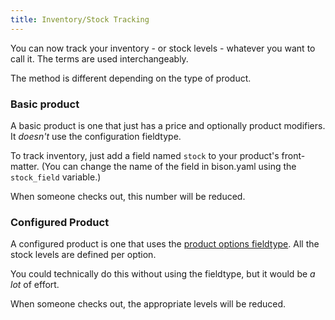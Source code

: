 ```yaml
---
title: Inventory/Stock Tracking 
---
```


You can now track your inventory - or stock levels - whatever you want to call it. The terms are used interchangeably.

The method is different depending on the type of product.

### Basic product

A basic product is one that just has a price and optionally product modifiers. It *doesn't* use the configuration fieldtype.

To track inventory, just add a field named `stock` to your product's front-matter. (You can change the name of the field in bison.yaml using the `stock_field` variable.)

When someone checks out, this number will be reduced.

### Configured Product

A configured product is one that uses the [product options fieldtype](/docs/fieldtypes/product-options).
All the stock levels are defined per option.

You could technically do this without using the fieldtype, but it would be *a lot* of effort.

When someone checks out, the appropriate levels will be reduced.